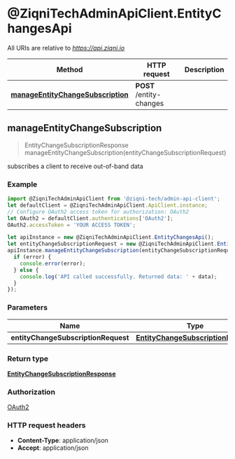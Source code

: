# @ZiqniTechAdminApiClient.EntityChangesApi

All URIs are relative to *https://api.ziqni.io*

Method | HTTP request | Description
------------- | ------------- | -------------
[**manageEntityChangeSubscription**](EntityChangesApi.md#manageEntityChangeSubscription) | **POST** /entity-changes | 



## manageEntityChangeSubscription

> EntityChangeSubscriptionResponse manageEntityChangeSubscription(entityChangeSubscriptionRequest)



subscribes a client to receive out-of-band data

### Example

```javascript
import @ZiqniTechAdminApiClient from '@ziqni-tech/admin-api-client';
let defaultClient = @ZiqniTechAdminApiClient.ApiClient.instance;
// Configure OAuth2 access token for authorization: OAuth2
let OAuth2 = defaultClient.authentications['OAuth2'];
OAuth2.accessToken = 'YOUR ACCESS TOKEN';

let apiInstance = new @ZiqniTechAdminApiClient.EntityChangesApi();
let entityChangeSubscriptionRequest = new @ZiqniTechAdminApiClient.EntityChangeSubscriptionRequest(); // EntityChangeSubscriptionRequest | 
apiInstance.manageEntityChangeSubscription(entityChangeSubscriptionRequest, (error, data, response) => {
  if (error) {
    console.error(error);
  } else {
    console.log('API called successfully. Returned data: ' + data);
  }
});
```

### Parameters


Name | Type | Description  | Notes
------------- | ------------- | ------------- | -------------
 **entityChangeSubscriptionRequest** | [**EntityChangeSubscriptionRequest**](EntityChangeSubscriptionRequest.md)|  | 

### Return type

[**EntityChangeSubscriptionResponse**](EntityChangeSubscriptionResponse.md)

### Authorization

[OAuth2](../README.md#OAuth2)

### HTTP request headers

- **Content-Type**: application/json
- **Accept**: application/json


